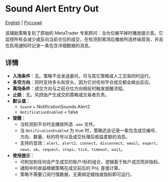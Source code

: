 # Sound Alert Entry Out
[English](README.md) | [Русский](README_ru.md)

该辅助策略复刻了原始的 MetaTrader 专家顾问：当仓位被平掉时播放提示音。它监控所有会减少或反向当前仓位的成交，在检测到离场后播放所选终端音效，并且在启用通知时记录一条包含详细数据的消息。

## 详情

- **入场条件**：无。策略不会发送委托，可与其它策略或人工交易同时运行。
- **多空方向**：同时支持多头和空头，因为它对任何平仓成交都会做出反应。
- **离场条件**：成交方向与之前仓位方向相反时触发提醒流程。
- **止损**：无。风控由产生成交的策略或交易者负责。
- **默认值**：
  - `Sound` = NotificationSounds.Alert2
  - `NotificationEnabled` = false
- **提醒**：
  - 当检测到平仓时会播放所选 `.wav` 文件。
  - 当 `NotificationEnabled` 为 true 时，策略还会记录一条包含成交编号、方向、数量、标的符号以及成交处理后收益差额的消息。
  - 支持的音效：`alert`、`alert2`、`connect`、`disconnect`、`email`、`expert`、`news`、`ok`、`request`、`stops`、`tick`、`timeout`、`wait`。
- **使用提示**：
  - 可附加到任何会产生成交的账户/标的组合，逻辑基于账户成交而非指标。
  - 通知中的收益根据策略在成交前后的 PnL 差值计算。
  - 策略不需要订阅行情数据，无需绑定蜡烛或指标即可运行。

